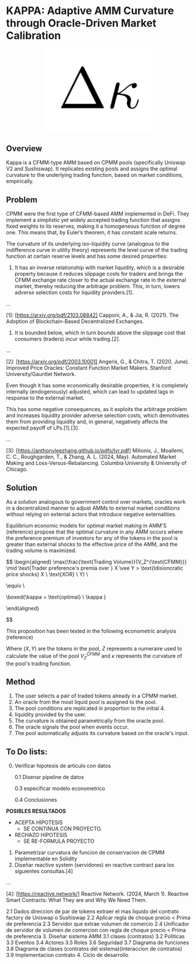 
# KAPPA: Adaptive AMM Curvature through Oracle-Driven Market Calibration
<div style="text-align: center;">
  <img src="kappa logo.png" alt="Description" width="300"/>
</div>

## Overview

Kappa is a CFMM-type AMM based on CPMM pools (specifically Uniswap V2 and Sushiswap). It replicates existing pools and assigns the optimal curvature to the underlying trading function, based on market conditions, empirically.

## Problem

CPMM were the first type of CFMM-based AMM implemented in DeFi. They implement a simplistic yet widely accepted trading function that assigns fixed weights to its reserves, making it a homogeneous function of degree one. This means that, by Euler’s theorem, it has constant scale returns.

The curvature of its underlying iso-liquidity curve (analogous to the indifference curve in utility theory) represents the level curve of the trading function at certain reserve levels and has some desired properties:

1. It has an inverse relationship with market liquidity, which is a desirable property because it reduces slippage costs for traders and brings the CFMM exchange rate closer to the actual exchange rate in the external market, thereby reducing the arbitrage problem. This, in turn, lowers adverse selection costs for liquidity providers.[1].

...

[1]: [https://arxiv.org/pdf/2103.08842] Capponi, A., & Jia, R. (2021). The Adoption of Blockchain-Based Decentralized Exchanges.

1. It is bounded below, which in turn bounds above the slippage cost that consumers (traders) incur while trading.[2].


...

[2]: [https://arxiv.org/pdf/2003.10001] Angeris, G., & Chitra, T. (2020, June). Improved Price Oracles: Constant Function Market Makers. Stanford University/Gauntlet Network.

Even though it has some economically desirable properties, it is completely internally (endogenously) adjusted, which can lead to updated lags in response to the external market.

This has some negative consequences, as it exploits the arbitrage problem and increases liquidity provider adverse selection costs, which demotivates them from providing liquidity and, in general, negatively affects the expected payoff of LPs.[1].[3].

...


[3]: [https://anthonyleezhang.github.io/pdfs/lvr.pdf] Milionis, J., Moallemi, C. C., Roughgarden, T., & Zhang, A. L. (2024, May). Automated Market Making and Loss-Versus-Rebalancing. Columbia University & University of Chicago.





## Solution

As a solution analogous to government control over markets, oracles work in a decentralized manner to adjust AMMs to external market conditions without relying on external actors that introduce negative externalities.

Equilibrium economic models for optimal market making in AMM'S (reference) propose that the optimal curvature in any AMM occurs where the preference premium of investors for any of the tokens in the pool is greater than external shocks to the effective price of the AMM, and the trading volume is maximized.


$$
\begin{aligned}
\max(\frac{\text{Trading Volume}}{V_Z^{\text{CFMM}}} \mid \text{Trader preference's premia over } X \vee Y > 
\text{Idisioncratic price shocks} X \  \text{XOR} \ Y) \\

\equiv \\

\boxed{\kappa = \text{optimal} \ \kappa }

\end{aligned}

$$

This proposition has been tested in the following econometric analysis (reference)


Where $(X,Y)$ are the tokens in the pool, $Z$ represents a numeraire used to calculate the value of the pool $V_Z^{\text{CFMM}}$ and $\kappa$ represents the curvature of the pool's trading function.



## Method

1. The user selects a pair of traded tokens already in a CPMM market.
2. An oracle from the most liquid pool is assigned to the pool.
3. The pool conditions are replicated in proportion to the initial 4. 
4. liquidity provided by the user.
5. The curvature is obtained parametrically from the oracle pool.
6. The oracle signals the pool when events occur.
7. The pool automatically adjusts its curvature based on the oracle's input.


## To Do lists:

0. Verificar hipotesis de articulo con datos
   
   
   0.1 Disenar pipeline de datos
   
   
   0.3 especificar modelo econometrico
   
   0.4 Conclusiones

**POSIBLES RESULTADOS**
- ACEPTA HIPOTESIS
   - SE CONTINUA CON PROYECTO.
- RECHAZO HIPOTESIS 
  - SE RE-FORMULA PROYECTO

1. Parametrizar curvatura de funcion de conservacion de CPMM implementable en Solidity
2. Diseñar reactive system (servidores) en reactive contract para los siguientes consultas.[4]


...

[4]: [https://reactive.network/] Reactive Network. (2024, March 1). Reactive Smart Contracts: What They are and Why We Need Them.


   2.1 Dados direccion de par de tokens extraer el mas liquido del contrato factory de Uniswap o Sushiswap
   2.2 Aplicar regla de choque precio $<$ Prima de preferencia
   2.3 Servidor que extrae volumen de comercio
   2.4 Unificador de servidor de volumen de comercion con regla de choque precio $<$ Prima de preferencia
3. Diseñar sistema AMM
   3.1 clases (contratos)
   3.2 Politicas
   3.3 Eventos
   3.4 Actores
   3.5 Roles
   3.6 Seguridad
   3.7 Diagrama de funciones
   3.8 Diagrama de clases (contratos del sistema)(interaccion de contratos)
   3.9 Implementacion contrato
4. Ciclo de desarrollo

